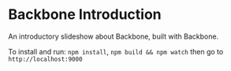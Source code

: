 Backbone Introduction
=====================

An introductory slideshow about Backbone, built with Backbone.

To install and run: `npm install`, `npm build && npm watch` then go to `http://localhost:9000`